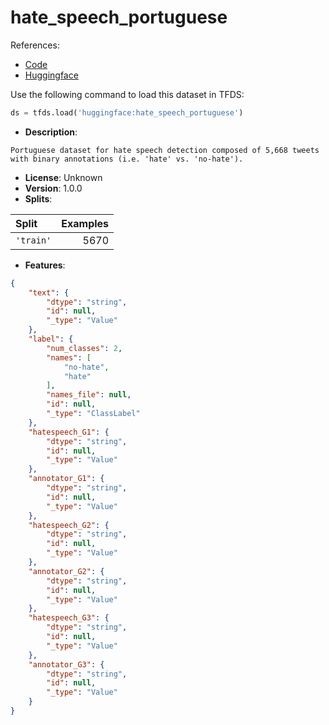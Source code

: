 # hate_speech_portuguese

References:

*   [Code](https://github.com/huggingface/datasets/blob/master/datasets/hate_speech_portuguese)
*   [Huggingface](https://huggingface.co/datasets/hate_speech_portuguese)



Use the following command to load this dataset in TFDS:

```python
ds = tfds.load('huggingface:hate_speech_portuguese')
```

*   **Description**:

```
Portuguese dataset for hate speech detection composed of 5,668 tweets with binary annotations (i.e. 'hate' vs. 'no-hate').
```

*   **License**: Unknown
*   **Version**: 1.0.0
*   **Splits**:

Split  | Examples
:----- | -------:
`'train'` | 5670

*   **Features**:

```json
{
    "text": {
        "dtype": "string",
        "id": null,
        "_type": "Value"
    },
    "label": {
        "num_classes": 2,
        "names": [
            "no-hate",
            "hate"
        ],
        "names_file": null,
        "id": null,
        "_type": "ClassLabel"
    },
    "hatespeech_G1": {
        "dtype": "string",
        "id": null,
        "_type": "Value"
    },
    "annotator_G1": {
        "dtype": "string",
        "id": null,
        "_type": "Value"
    },
    "hatespeech_G2": {
        "dtype": "string",
        "id": null,
        "_type": "Value"
    },
    "annotator_G2": {
        "dtype": "string",
        "id": null,
        "_type": "Value"
    },
    "hatespeech_G3": {
        "dtype": "string",
        "id": null,
        "_type": "Value"
    },
    "annotator_G3": {
        "dtype": "string",
        "id": null,
        "_type": "Value"
    }
}
```


